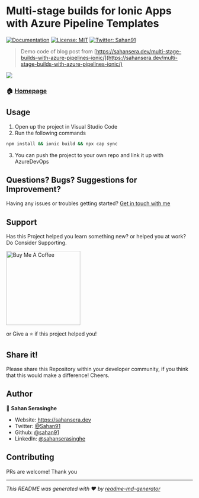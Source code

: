 # Multi-stage builds for Ionic Apps with Azure Pipeline Templates

[![Documentation](https://img.shields.io/badge/documentation-yes-brightgreen.svg)](sahansera.dev)
[![License: MIT](https://img.shields.io/badge/License-MIT-yellow.svg)](#)
[![Twitter: Sahan91](https://img.shields.io/twitter/follow/Sahan91.svg?style=social)](https://twitter.com/Sahan91)

> Demo code of blog post from [https://sahansera.dev/multi-stage-builds-with-azure-pipelines-ionic/](https://sahansera.dev/multi-stage-builds-with-azure-pipelines-ionic/)

![](https://sahansera.dev/static/bae2960ee9ab6d889a814e6099c8aa99/29007/multi-stage-builds-with-azure-pipelines-ionic-0.png)

### 🏠 [Homepage](https://sahansera.dev)

## Usage

1. Open up the project in Visual Studio Code
2. Run the following commands

```sh
npm install && ionic build && npx cap sync
```
3. You can push the project to your own repo and link it up with AzureDevOps

## Questions? Bugs? Suggestions for Improvement?
Having any issues or troubles getting started? [Get in touch with me](https://sahansera.dev/contact/) 

## Support
Has this Project helped you learn something new? or helped you at work? Do Consider Supporting.

<a href="https://www.buymeacoffee.com/sahan" target="_blank"><img src="https://cdn.buymeacoffee.com/buttons/default-orange.png" alt="Buy Me A Coffee" width="200"  ></a>

or Give a ⭐️ if this project helped you!

## Share it!
Please share this Repository within your developer community, if you think that this would make a difference! Cheers.

## Author

👤 **Sahan Serasinghe**

* Website: https://sahansera.dev
* Twitter: [@Sahan91](https://twitter.com/Sahan91)
* Github: [@sahan91](https://github.com/sahan91)
* LinkedIn: [@sahanserasinghe](https://linkedin.com/in/sahanserasinghe)

## Contributing
PRs are welcome! Thank you


***
_This README was generated with ❤️ by [readme-md-generator](https://github.com/kefranabg/readme-md-generator)_
